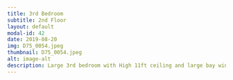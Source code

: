 ```yaml
---
title: 3rd Bedroom
subtitle: 2nd Floor
layout: default
modal-id: 42
date: 2019-08-20
img: D75_0054.jpeg
thumbnail: D75_0054.jpeg
alt: image-alt
description: Large 3rd bedroom with High 11ft ceiling and large bay windows. Walk in Closet.
---
```

